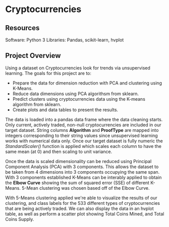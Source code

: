 # Cryptocurrencies

## Resources
  Software: Python 3
  Libraries: Pandas, scikit-learn, hvplot
  
## Project Overview
  Using a dataset on Cryptocurrencies look for trends via unsupervised learning. The goals for this project are to:
  * Prepare the data for dimension reduction with PCA and clustering using K-Means.
  * Reduce data dimensions using PCA algorithsm from sklearn.
  * Predict clusters using cryptocurrencies data using the K-means algorithm from sklearn.
  * Create plots and data tables to present the results.
  
  The data is loaded into a pandas data frame where the data cleaning starts. Only current, actively traded, non-null cryptocurrencies are included in our target dataset. String columns **Algorithm** and **ProofType** are mapped into integers corresponding to their string values since unsupervised learning works with numerical data only. Once our target dataset is fully numeric the *StandardScaler()* function is applied which scales each column to have the same mean (at 0) and then scaling to unit variance.
   
   Once the data is scaled dimensionality can be reduced using Principal Component Analysis (PCA) with 3 components. This allows the dataset to be taken from 4 dimensions into 3 components occupying the same span. With 3 components established K-Means can be interably applied to obtain the **Elbow Curve** showing the sum of squared error (SSE) of different K-Means. 5-Mean clustering was chosen based off of the Elbow Curve. 
   
   With 5-Means clustering applied we're able to visualize the results of our clustering, and class labels for the 533 different types of cryptocurrencies that are being actively traded. We can also display the data in an hvplot table, as well as perform a scatter plot showing Total Coins Mined, and Total Coins Supply.
